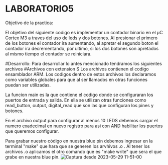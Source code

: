 # LABORATORIO5


Objetivo de la practica:

El objetivo del siguiente codigo es implementar un contador binario en el µC Cortex M3 a traves del uso de leds y dos botones. Al presionar el primero de los botones el contador ira aumentando, al apretar el segundo boton el contador ira decrementando, por ultimo, si los dos botones son apretados al mismo tiempo el contador se reiniciara.

#Desarrollo:
Para desarrollar lo antes mencionado tendramos los siguientes archivos
#Archivos con extension S
Los archivos contienen el codigo ensamblador ARM. Los codigos dentro de estos archivos los declaramos como variables globales para que al ser llamados en otras funciones puedan ser utilizadas.

La funcion main es la que contiene el codigo donde se configuraran los puertos de entrada y salida. En ella se utilizan otras funciones como read_button, output, digital_read que son las que configuran los pines y botones.

En el archivo output para configurar al menos 10 LEDS debemos cargar el numero exadecimal en nuevo registro para asi con AND  habilitar los puertos que queremos configurar.

Para grabar nuestro código en nuestra blue pin debemos ingresar en la terminal "make" que hara que se generen los arvhivos .o .
Al tener los archivos .o aplicamos el otro comando que es "make write" que sera el que grabe en nuestra blue pin.
![Captura desde 2023-05-29 11-51-00](https://github.com/545Mariana/LABORATORIO5/assets/109254012/03d483bc-1e9e-41f9-8e61-7fb871078d13)


